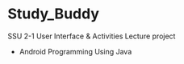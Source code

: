 # Study_Buddy

SSU 2-1 User Interface & Activities Lecture project
- Android Programming Using Java
